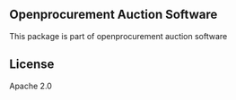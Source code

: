 ## Openprocurement Auction Software

This package is part of openprocurement auction software

## License

Apache 2.0
